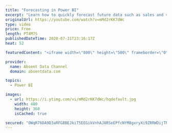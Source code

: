 ```yaml
---
title: "Forecasting in Power BI"
excerpt: "Learn how to quickly forecast future data such as sales and values with the analytics pane in Power BI."
originalUrl: https://youtube.com/watch?v=mMd2rKK7dWc
type: video
price: Free
length: PT4M7S
publishedDateTime: 2020-07-31T23:16:17Z
heat: 52

featuredContent: "<iframe width=\"800\" height=\"500\" frameborder=\"0\" src=\"https://www.youtube.com/embed/mMd2rKK7dWc\" allow=\"accelerometer; autoplay; encrypted-media; gyroscope; picture-in-picture\" allowfullscreen></iframe>"

provider:
  name: Absent Data Channel
  domain: absentdata.com

topics:
  - Power BI

images:
  - url: https://i.ytimg.com/vi/mMd2rKK7dWc/hqdefault.jpg
    width: 480
    height: 360
    isCached: true

secured: "OWqR76DA9D3aRFG8BEJkiT5EEGikVnhAJ8RSeEPfcNYM8gxryXi9ZRRWDijTNY8TcQ6cNmojJKbbKgGBTV5Ztjsq0qui+6l/ZpmT7kPWjlxZYCrrwXq5eDITJIdbgnmGMNVPu4CbfBfznKSodZpnjwyp9l5awsKTh6MWAZsy8AkJwf5xE1pQZJwokPEx2ynL54Kjp6hdsEFSWG7Se/sq3m+ZmRSBbx7JyuazONlr77eqbKAmv9HPPcSARrc2tETF6Gdw26GmYEY46lA5l/Cv4uA5qw0+HwQ2hV5hJ9YGllaeq2u2IPPxw59+uqvkJpU+NBGmgd4+bHtfVy0XlphUuAqnCEj6qFEAS9pfbFpM2+JNdxG9LEyzTssju6vj2yKoFovj7X+BykqMcPeM+fWfyKaCWu82fTVGVajbVEwxFb0=;Ly2X5JRqRJMKgu7f+tqpnQ=="
---
```


